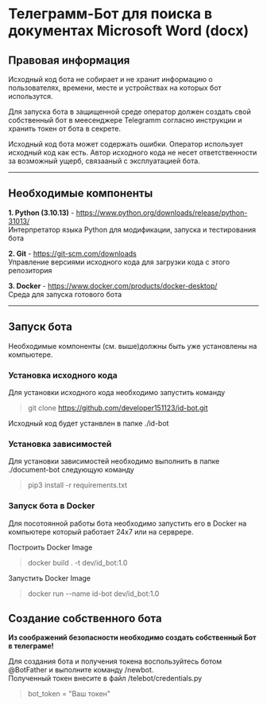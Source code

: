 # Телеграмм-Бот для поиска в документах Microsoft Word (docx)
## Правовая информация

Исходный код бота не собирает и не хранит информацию о пользователях, времени, месте и устройствах на которых бот использутся.

Для запуска бота в защищенной среде оператор должен создать свой собственный бот в меесенджере Telegramm согласно инструкции и хранить токен от бота в секрете.

Исходный код бота может содержать ошибки. Оператор использует исходный код как есть. Автор исходного кода не несет ответственности за возможный ущерб, связааный с эксплуатацией бота.

---
## Необходимые компоненты

**1. Python (3.10.13)** - https://www.python.org/downloads/release/python-31013/   
Интерпретатор языка Python для модификации, запуска и тестирования бота  


**2. Git** - https://git-scm.com/downloads  
Управление версиями исходного кода для загрузки кода с этого репозитория

**3. Docker** - https://www.docker.com/products/docker-desktop/  
Среда для запуска готового бота 

---
## Запуск бота

Необходимые компоненты (см. выше)должны быть уже установлены на компьютере.

### Установка исходного кода
Для установки исходного кода необходимо запустить команду  
> git clone https://github.com/developer151123/id-bot.git  

Исходный код будет устанвлен в папке ./id-bot

### Установка зависимостей
Для установки зависимостей необходимо выполнить в папке ./document-bot следующую команду
> pip3 install -r requirements.txt


### Запуск бота в Docker
Для посотоянной работы бота необходимо запустить его в Docker на компьютере который работает 24х7 или на серврере.  

Построить Docker Image
> docker build . -t dev/id_bot:1.0 


Запустить Docker Image
>  docker run  --name id-bot  dev/id_bot:1.0

## Создание собственного бота
**Из соображений безопасности необходимо создать собственный Бот в телеграме!**

Для создания бота и получения токена воспользуйтесь ботом @BotFather и выполните команду /newbot.  
Полученный токен внесите в файл /telebot/credentials.py

>bot_token = "Ваш токен"



